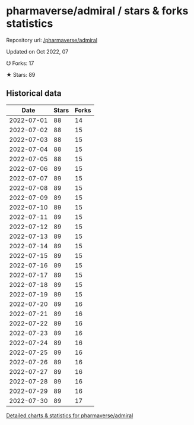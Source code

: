 # pharmaverse/admiral / stars & forks statistics

Repository url: [/pharmaverse/admiral](https://github.com/pharmaverse/admiral)

Updated on Oct 2022, 07

☋ Forks: 17

★ Stars: 89

## Historical data
| Date | Stars | Forks |
|------|-------|-------|
| 2022-07-01 | 88 | 14 | 
| 2022-07-02 | 88 | 15 | 
| 2022-07-03 | 88 | 15 | 
| 2022-07-04 | 88 | 15 | 
| 2022-07-05 | 88 | 15 | 
| 2022-07-06 | 89 | 15 | 
| 2022-07-07 | 89 | 15 | 
| 2022-07-08 | 89 | 15 | 
| 2022-07-09 | 89 | 15 | 
| 2022-07-10 | 89 | 15 | 
| 2022-07-11 | 89 | 15 | 
| 2022-07-12 | 89 | 15 | 
| 2022-07-13 | 89 | 15 | 
| 2022-07-14 | 89 | 15 | 
| 2022-07-15 | 89 | 15 | 
| 2022-07-16 | 89 | 15 | 
| 2022-07-17 | 89 | 15 | 
| 2022-07-18 | 89 | 15 | 
| 2022-07-19 | 89 | 15 | 
| 2022-07-20 | 89 | 16 | 
| 2022-07-21 | 89 | 16 | 
| 2022-07-22 | 89 | 16 | 
| 2022-07-23 | 89 | 16 | 
| 2022-07-24 | 89 | 16 | 
| 2022-07-25 | 89 | 16 | 
| 2022-07-26 | 89 | 16 | 
| 2022-07-27 | 89 | 16 | 
| 2022-07-28 | 89 | 16 | 
| 2022-07-29 | 89 | 16 | 
| 2022-07-30 | 89 | 17 | 


[Detailed charts & statistics for pharmaverse/admiral](https://reviewgithub.com/rep/pharmaverse/admiral)
